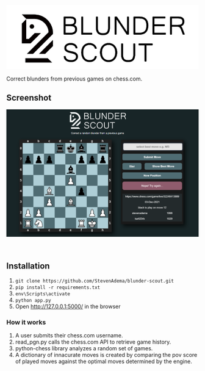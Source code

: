![Blunder Scout Logo](/static/css/blunder_scout.png)

Correct blunders from previous games on chess.com.

## Screenshot

![Blunder Scout Screenshot](/static/blunder_scout_screenshot.png)

<br/>

## Installation

1. ``` git clone https://github.com/StevenAdema/blunder-scout.git ```
2. ``` pip install -r requirements.txt ```
3. ```env\Scripts\activate```
4. ```python app.py```
5. Open http://127.0.0.1:5000/ in the browser

### How it works
1. A user submits their chess.com username.
2. read_pgn.py calls the chess.com API to retrieve game history.
3. python-chess library analyzes a random set of games.
4. A dictionary of innacurate moves is created by comparing the pov score of played moves against the optimal moves determined by the engine.